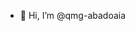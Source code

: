 - 👋 Hi, I’m @qmg-abadoaia

<!---
qmg-abadoaia/qmg-abadoaia is a ✨ special ✨ repository because its `README.md` (this file) appears on your GitHub profile.
You can click the Preview link to take a look at your changes.
--->
